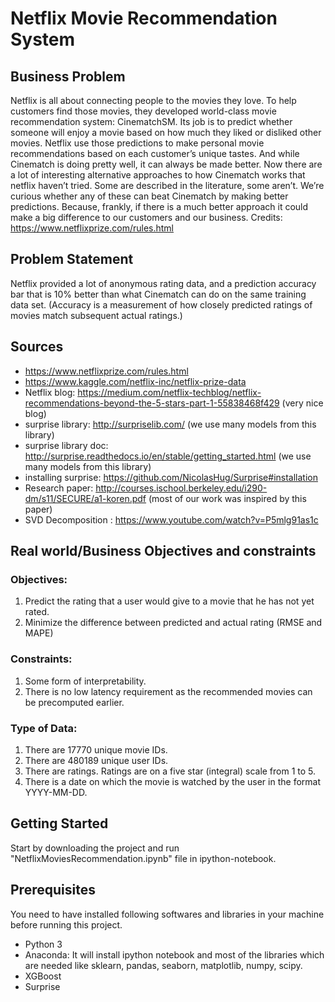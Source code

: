 # Netflix Movie Recommendation System

## Business Problem
Netflix is all about connecting people to the movies they love. To help customers find those movies, they developed world-class movie recommendation system: CinematchSM. Its job is to predict whether someone will enjoy a movie based on how much they liked or disliked other movies. Netflix use those predictions to make personal movie recommendations based on each customer’s unique tastes. And while Cinematch is doing pretty well, it can always be made better. Now there are a lot of interesting alternative approaches to how Cinematch works that netflix haven’t tried. Some are described in the literature, some aren’t. We’re curious whether any of these can beat Cinematch by making better predictions. Because, frankly, if there is a much better approach it could make a big difference to our customers and our business. Credits: https://www.netflixprize.com/rules.html

## Problem Statement
Netflix provided a lot of anonymous rating data, and a prediction accuracy bar that is 10% better than what Cinematch can do on the same training data set. (Accuracy is a measurement of how closely predicted ratings of movies match subsequent actual ratings.)

## Sources
- https://www.netflixprize.com/rules.html
- https://www.kaggle.com/netflix-inc/netflix-prize-data
- Netflix blog: https://medium.com/netflix-techblog/netflix-recommendations-beyond-the-5-stars-part-1-55838468f429 (very nice blog)
- surprise library: http://surpriselib.com/ (we use many models from this library)
- surprise library doc: http://surprise.readthedocs.io/en/stable/getting_started.html (we use many models from this library)
- installing surprise: https://github.com/NicolasHug/Surprise#installation
- Research paper: http://courses.ischool.berkeley.edu/i290-dm/s11/SECURE/a1-koren.pdf (most of our work was inspired by this paper)
- SVD Decomposition : https://www.youtube.com/watch?v=P5mlg91as1c

## Real world/Business Objectives and constraints 

### Objectives:
1. Predict the rating that a user would give to a movie that he has not yet rated.
2. Minimize the difference between predicted and actual rating (RMSE and MAPE) 

### Constraints:
1. Some form of interpretability.
2. There is no low latency requirement as the recommended movies can be precomputed earlier.

### Type of Data:
1. There are 17770 unique movie IDs.
2. There are 480189 unique user IDs.
3. There are ratings. Ratings are on a five star (integral) scale from 1 to 5.
4. There is a date on which the movie is watched by the user in the format YYYY-MM-DD.

## Getting Started
Start by downloading the project and run "NetflixMoviesRecommendation.ipynb" file in ipython-notebook.

## Prerequisites
You need to have installed following softwares and libraries in your machine before running this project.

- Python 3
- Anaconda: It will install ipython notebook and most of the libraries which are needed like sklearn, pandas, seaborn, matplotlib, numpy, scipy.
- XGBoost
- Surprise

